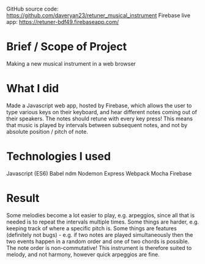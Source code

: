 GitHub source code: https://github.com/daveryan23/retuner_musical_instrument
Firebase live app: https://retuner-bdf49.firebaseapp.com/

# Brief / Scope of Project
Making a new musical instrument in a web browser

# What I did
Made a Javascript web app, hosted by Firebase, which allows the user to
type various keys on their keyboard, and hear different notes coming out
of their speakers. The notes should retune with every key press! This means
that music is played by intervals between subsequent notes, and not by
absolute position / pitch of note.

# Technologies I used
Javascript (ES6)
Babel
ndm
Nodemon
Express
Webpack
Mocha
Firebase

# Result
Some melodies become a lot easier to play, e.g. arpeggios, since all that is
needed is to repeat the intervals multiple times.
Some things are harder, e.g. keeping track of where a specific pitch is.
Some things are features (definitely not bugs) - e.g. if two notes are played
simultaneously then the two events happen in a random order and one of two
chords is possible. The note order is non-commutative! This instrument is
therefore suited to melody, and not harmony, however quick arpeggios are fine.

